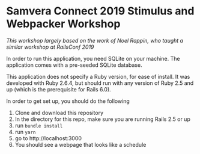 # Samvera Connect 2019 Stimulus and Webpacker Workshop

_This workshop largely based on the work of Noel Rappin, who taught a similar
workshop at RailsConf 2019_

In order to run this application, you need SQLite on your
machine. The application comes with a pre-seeded SQLite database.

This application does not specify a Ruby version, for ease of install.
It was developed with Ruby 2.6.4, but should run with any
version of Ruby 2.5 and up (which is the prerequisite for Rails 6.0).

In order to get set up, you should do the following

1. Clone and download this repository
2. In the directory for this repo, make sure you are running Rails 2.5 or up
3. run `bundle install`
4. run `yarn`
5. go to http://localhost:3000
6. You should see a webpage that looks like a schedule
